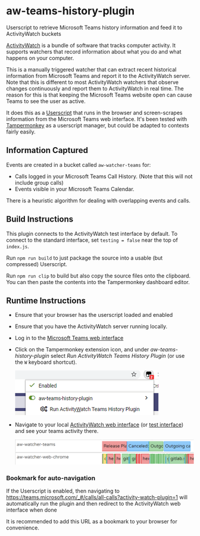 # aw-teams-history-plugin
Userscript to retrieve Microsoft Teams history information and feed it to ActivityWatch buckets

[ActivityWatch](https://activitywatch.net) is a bundle of software that tracks computer activity.
It supports watchers that record information about what you do and what happens on your computer.

This is a manually triggered watcher that can extract recent historical information from Microsoft Teams
and report it to the ActivityWatch server.
Note that this is different to most ActivityWatch watchers that observe changes continuously
and report them to ActivityWatch in real time.
The reason for this is that keeping the Microsoft Teams website open can cause Teams to see the user as active. 

It does this as a [Userscript](https://en.wikipedia.org/wiki/Userscript) that runs in the browser
and screen-scrapes information from the Microsoft Teams web interface.
It's been tested with [Tampermonkey](https://www.tampermonkey.net/) as a userscript manager,
but could be adapted to contexts fairly easily.

## Information Captured

Events are created in a bucket called `aw-watcher-teams` for:

* Calls logged in your Microsoft Teams Call History. (Note that this will not include group calls)
* Events visible in your Microsoft Teams Calendar.

There is a heuristic algorithm for dealing with overlapping events and calls.

## Build Instructions

This plugin connects to the ActivityWatch test interface by default.
To connect to the standard interface, set `testing = false` near the top of `index.js`.

Run `npm run build` to just package the source into a usable (but compressed) Userscript.

Run `npm run clip` to build but also copy the source files onto the clipboard.
You can then paste the contents into the Tampermonkey dashboard editor.

## Runtime Instructions

* Ensure that your browser has the userscript loaded and enabled
* Ensure that you have the ActivityWatch server running locally. 
* Log in to the [Microsoft Teams web interface](https://teams.microsoft.com/go#)
* Click on the Tampermonkey extension icon, and under *aw-teams-history-plugin*
  select *Run ActivityWatch Teams History Plugin* (or use the `W` keyboard shortcut).
  
  ![Extension Screenshot](screenshots/executing-userscript.png)
* Navigate to your local [ActivityWatch web interface](http://localhost:5600/#/timeline)
  (or [test interface](http://localhost:5666/#/timeline)) and see your teams activity there.
  
  ![Events Screenshot](screenshots/timeline-events.png)
  
### Bookmark for auto-navigation

If the Userscript is enabled, then navigating to https://teams.microsoft.com/_#/calls/all-calls?activity-watch-plugin=1
will automatically run the plugin and then redirect to the ActivityWatch web interface when done

It is recommended to add this URL as a bookmark to your browser for convenience.
